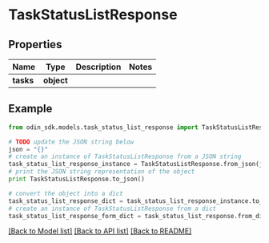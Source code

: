 # TaskStatusListResponse


## Properties

Name | Type | Description | Notes
------------ | ------------- | ------------- | -------------
**tasks** | **object** |  | 

## Example

```python
from odin_sdk.models.task_status_list_response import TaskStatusListResponse

# TODO update the JSON string below
json = "{}"
# create an instance of TaskStatusListResponse from a JSON string
task_status_list_response_instance = TaskStatusListResponse.from_json(json)
# print the JSON string representation of the object
print TaskStatusListResponse.to_json()

# convert the object into a dict
task_status_list_response_dict = task_status_list_response_instance.to_dict()
# create an instance of TaskStatusListResponse from a dict
task_status_list_response_form_dict = task_status_list_response.from_dict(task_status_list_response_dict)
```
[[Back to Model list]](../README.md#documentation-for-models) [[Back to API list]](../README.md#documentation-for-api-endpoints) [[Back to README]](../README.md)


